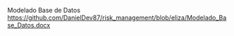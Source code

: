Modelado Base de Datos <https://github.com/DanielDev87/risk_management/blob/eliza/Modelado_Base_Datos.docx>
